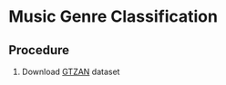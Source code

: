 # Music Genre Classification
## Procedure
1. Download [GTZAN](http://marsyasweb.appspot.com/download/data_sets/) dataset

